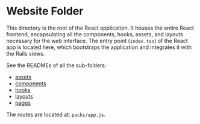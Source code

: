 # Website Folder

This directory is the root of the React application. It houses the entire React frontend, encapsulating all the components, hooks, assets, and layouts necessary for the web interface. The entry point (`index.tsx`) of the React app is located here, which bootstraps the application and integrates it with the Rails views. 

See the READMEs of all the sub-folders:

- [assets](./assets/README.md)
- [components](./components/README.md)
- [hooks](./hooks/README.md)
- [layouts](./layouts/README.md)
- [pages](./pages/README.md)

The routes are located at: `packs/app.js`.
